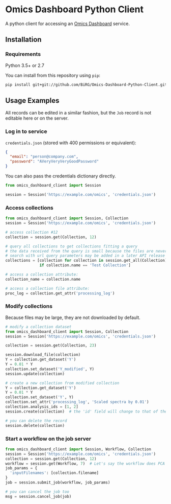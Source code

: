 # Omics Dashboard Python Client
A python client for accessing an [Omics Dashboard](https://github.com/BiRG/Omics-Dashboard) service.

## Installation
### Requirements
Python 3.5+ or 2.7

You can install from this repository using `pip`:
```bash
pip install git+git://github.com/BiRG/Omics-Dashboard-Python-Client.git
```

## Usage Examples
All records can be edited in a similar fashion, but the `Job` record is not editable here or on the server.

### Log in to service
`credentials.json` (stored with 400 permissions or equivalent):

```json 
{
  "email": "person@company.com",
  "password": "AVeryVeryVeryGoodPassword"
}
```
You can also pass the credentials dictionary directly.

```python
from omics_dashboard_client import Session

session = Session('https://example.com/omics', 'credentials.json')
```
### Access collections
```python
from omics_dashboard_client import Session, Collection
session = Session('https://example.com/omics', 'credentials.json')

# access collection #12
collection = session.get(Collection, 12)

# query all collections to get collections fitting a query
# the data received from the query is small because the files are never downloaded
# search with url query parameters may be added in a later API release
collections = [collection for collection in session.get_all(Collection)
               if collection.name == 'Test Collection']

# access a collection attribute:
collection_name = collection.name

# access a collection file attribute:
proc_log = collection.get_attr('processing_log')
```
### Modify collections
Because files may be large, they are not downloaded by default.
```python
# modify a collection dataset
from omics_dashboard_client import Session, Collection
session = Session('https://example.com/omics', 'credentials.json')

collection = session.get(Collection, 23)

session.download_file(collection)
Y = collection.get_dataset('Y')
Y = 0.01 * Y
collection.set_dataset('Y_modified', Y)
session.update(collection)

# create a new collection from modified collection
Y = collection.get_dataset('Y')
Y = 0.01 * Y
collection.set_dataset('Y', Y)
collection.set_attr('processing_log', 'Scaled spectra by 0.01')
collection.analysis_ids = [1, 2]
session.create(collection)  # the 'id' field will change to that of the new collection

# you can delete the record
session.delete(collection)

```
### Start a workflow on the job server
```python
from omics_dashboard_client import Session, Workflow, Collection
session = Session('https://example.com/omics', 'credentials.json')
collection = session.get(Collection, 12)
workflow = session.get(Workflow, 7)  # Let's say the workflow does PCA on 'Y'
job_params = {
  'inputFilenames': [collection.filename]
}
job = session.submit_job(workflow, job_params)

# you can cancel the job too
msg = session.cancel_job(job)
```